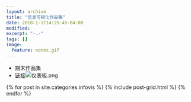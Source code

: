 ```yaml
---
layout: archive
title: "信息可视化作品集"
date: 2018-1-1T14:25:45-04:00
modified:
excerpt: "-.-"
tags: []
image: 
  feature: notes.gif
---
```

- 期末作品集
- [链接](https://public.tableau.com/shared/9H623DD2T?:display_count=yes)![仪表板.png](https://i.loli.net/2018/01/07/5a5218d43d1e3.png)


<div class="tiles">
{% for post in site.categories.infovis %}
  {% include post-grid.html %}
{% endfor %}
</div><!-- /.tiles 把所有categories 有 infovis 的列出来-->
